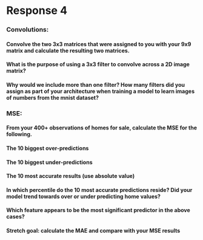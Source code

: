 # Response 4
### Convolutions:

#### Convolve the two 3x3 matrices that were assigned to you with your 9x9 matrix and calculate the resulting two matrices.

#### What is the purpose of using a 3x3 filter to convolve across a 2D image matrix?

#### Why would we include more than one filter? How many filters did you assign as part of your architecture when training a model to learn images of numbers from the mnist dataset?

### MSE: 

#### From your 400+ observations of homes for sale, calculate the MSE for the following.

#### The 10 biggest over-predictions

#### The 10 biggest under-predictions

#### The 10 most accurate results (use absolute value)

#### In which percentile do the 10 most accurate predictions reside? Did your model trend towards over or under predicting home values?

#### Which feature appears to be the most significant predictor in the above cases?

#### Stretch goal: calculate the MAE and compare with your MSE results
